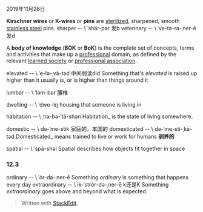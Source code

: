 2019年11月26日

**Kirschner wires** or **K-wires** or **pins** are [sterilized](https://en.wikipedia.org/wiki/Sterilization_(microbiology) "Sterilization (microbiology)"), sharpened, smooth [stainless steel](https://en.wikipedia.org/wiki/Stainless_steel "Stainless steel") pins.
sharper  -- \ ˈshär-pər 发b
veterinary -- \ ˈve-tə-rə-ˌner-ē 发d

A **body of knowledge** (**BOK** or **BoK**) is the complete set of concepts, terms and activities that make up a [professional](https://en.wikipedia.org/wiki/Professional "Professional") domain, as defined by the relevant [learned society](https://en.wikipedia.org/wiki/Learned_society "Learned society") or [professional association](https://en.wikipedia.org/wiki/Professional_association "Professional association").

elevated -- \ ˈe-lə-ˌvā-təd  中间弱读did
Something that's _elevated_ is raised up higher than it usually is, or is higher than things around it

lumbar -- \ ˈləm-bər 腰椎

dwelling -- \ ˈdwe-liŋ
housing that someone is living in

habitation -- \ ˌha-bə-ˈtā-shən
Habitation_ is the state of living somewhere.

domestic -- \ də-ˈme-stik 家庭的，本国的
domesticated -- \ də-ˈme-sti-ˌkā-təd Domesticated_ means trained to live or work for humans **驯养的**

spatial -- \ ˈspā-shəl 
Spatial describes how objects fit together in space
### 12.3
ordinary -- \ ˈȯr-də-ˌner-ē
Something _ordinary_ is something that happens every day 
 extraordinary -- \ ik-ˈstrȯr-də-ˌner-ē k还是K
 Something _extraordinary_ goes above and beyond what is expected.
> Written with [StackEdit](https://stackedit.io/).
<!--stackedit_data:
eyJoaXN0b3J5IjpbLTExODU5NjI2OTcsLTY5MDc1ODY1NSwtMT
I4MzAxNDQ4MiwtMTk1MjA0MjYzOCwxMDEwODYxNzUsMzkxMDk5
OTUyLC01NDA3MzczNywtNzk2MDMyMzk4LC0xNDExMzQ5NDczLC
0yODUxNDQ5OTgsLTExNjYzOTE5NzNdfQ==
-->